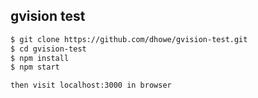 ## gvision test

```sh
$ git clone https://github.com/dhowe/gvision-test.git
$ cd gvision-test
$ npm install
$ npm start
```
`then visit localhost:3000 in browser`



